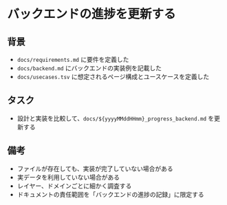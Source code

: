 # バックエンドの進捗を更新する

## 背景

- `docs/requirements.md` に要件を定義した
- `docs/backend.md` にバックエンドの実装例を記載した
- `docs/usecases.tsv` に想定されるページ構成とユースケースを定義した

## タスク

- 設計と実装を比較して、`docs/${yyyyMMddHHmm}_progress_backend.md` を更新する

## 備考

- ファイルが存在しても、実装が完了していない場合がある
- 実データを利用していない場合がある
- レイヤー、ドメインごとに細かく調査する
- ドキュメントの責任範囲を「バックエンドの進捗の記録」に限定する
